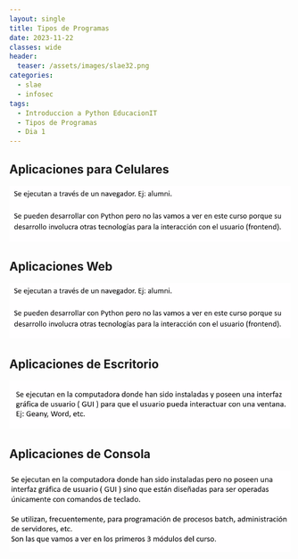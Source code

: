 ```yaml
---
layout: single
title: Tipos de Programas
date: 2023-11-22
classes: wide
header:
  teaser: /assets/images/slae32.png
categories:
  - slae
  - infosec
tags:
  - Introduccion a Python EducacionIT
  - Tipos de Programas
  - Dia 1
---
```



## Aplicaciones para Celulares


![[Pasted image 20231116225654.png]](../assets/images/img-introduccion-a-python/Pasted%20image%2020231116225714.png)

## Aplicaciones Web

![[Pasted image 20231116225714.png]](../assets/images/img-introduccion-a-python/Pasted%20image%2020231116225714.png)

## Aplicaciones de Escritorio

![[Pasted image 20231116225754.png]](../assets/images/img-introduccion-a-python/Pasted%20image%2020231116225754.png)

## Aplicaciones de Consola

![[Pasted image 20231116230146.png]](../assets/images/img-introduccion-a-python/Pasted%20image%2020231116230146.png)


